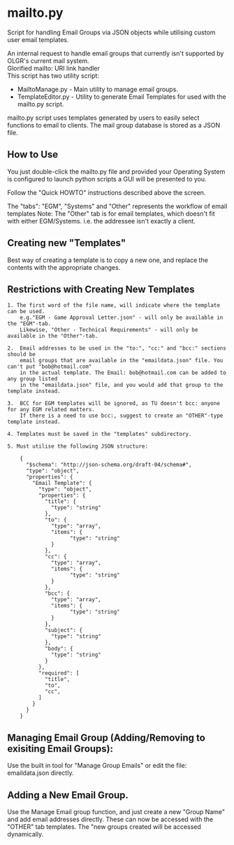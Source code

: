 # mailto.py
Script for handling Email Groups via JSON objects while utilising custom user email templates. 

An internal request to handle email groups that currently isn't supported by OLGR's current mail system.  
Glorified mailto: URI link handler  
This script has two utility script: 
* MailtoManage.py - Main utility to manage email groups. 
* TemplateEditor.py - Utility to generate Email Templates for used with the mailto.py script.  

mailto.py script uses templates generated by users to easily select functions to email to clients. The mail group database is stored as a JSON file. 

## How to Use

You just double-click the mailto.py file and provided your Operating System is configured to launch python scripts a GUI will be presented to you. 

Follow the "Quick HOWTO" instructions described above the screen.  

The "tabs": "EGM", "Systems" and "Other" represents the workflow of email templates Note: The "Other" tab is for email templates, which doesn't fit with either EGM/Systems. 
i.e. the addressee isn't exactly a client. 

## Creating new "Templates"

Best way of creating a template is to copy a new one, and replace the contents with 
the appropriate changes. 

## Restrictions with Creating New Templates
    1. The first word of the file name, will indicate where the template can be used. 
        e.g."EGM - Game Approval Letter.json" - will only be available in the "EGM"-tab. 
        Likewise, "Other - Technical Requirements" - will only be available in the "Other"-tab. 

    2.  Email addresses to be used in the "to:", "cc:" and "bcc:" sections should be 
        email groups that are available in the "emaildata.json" file. You can't put "bob@hotmail.com" 
        in the actual template. The Email: bob@hotmail.com can be added to any group listed
        in the "emaildata.json" file, and you would add that group to the template instead. 

    3.  BCC for EGM templates will be ignored, as TU doesn't bcc: anyone for any EGM related matters. 
        If there is a need to use bcc:, suggest to create an "OTHER"-type template instead. 
        
    4. Templates must be saved in the "templates" subdirectory. 
    
    5. Must utilise the following JSON structure: 

        {
          "$schema": "http://json-schema.org/draft-04/schema#",
          "type": "object",
          "properties": {
            "Email Template": {
              "type": "object",
              "properties": {
                "title": {
                  "type": "string"
                },
                "to": {
                  "type": "array",
                  "items": {
                        "type": "string"
                  }
                },
                "cc": {
                  "type": "array",
                  "items": {
                        "type": "string"
                  }
                },
                "bcc": {
                  "type": "array",
                  "items": {
                        "type": "string"
                  }
                },
                "subject": {
                  "type": "string"
                },
                "body": {
                  "type": "string"
                }
              },
              "required": [
                "title",
                "to",
                "cc",
              ]
            }
          }
        }


## Managing Email Group (Adding/Removing to exisiting Email Groups):

Use the built in tool for "Manage Group Emails" or edit the file: emaildata.json directly. 

## Adding a New Email Group. 

Use the Manage Email group function, and just create a new "Group Name" and add email addresses directly. 
These can now be accessed with the "OTHER" tab templates. The "new groups created will be
accessed dynamically. 
